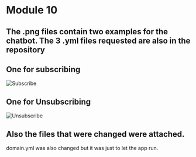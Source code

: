 # Module 10
## The .png files contain two examples for the chatbot. The 3 .yml files requested are also in the repository

## One for subscribing
![ Subscribe](https://picc.io/VoDyIEC.PNG)
## One for Unsubscribing
![ Unsubscribe](https://picc.io/WL9YQJD.PNG)
## Also the files that were changed were attached.
domain.yml was also changed but it was just to let the app run.
